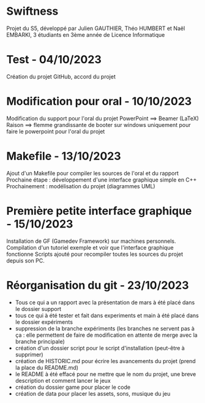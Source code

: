 # Swiftness
Projet du S5, développé par Julien GAUTHIER, Théo HUMBERT et Naël EMBARKI, 3 étudiants en 3ème année de Licence Informatique

# Test - 04/10/2023
Création du projet GitHub, accord du projet


# Modification pour oral - 10/10/2023
Modification du support pour l'oral du projet
PowerPoint ==> Beamer (LaTeX)
Raison ==> flemme grandissante de booter sur windows uniquement pour faire le powerpoint pour l'oral du projet

# Makefile - 13/10/2023
Ajout d'un Makefile pour compiler les sources de l'oral et du rapport
Prochaine étape : développement d'une interface graphique simple en C++
Prochainement : modélisation du projet (diagrammes UML)

# Première petite interface graphique - 15/10/2023
Installation de GF (Gamedev Framework) sur machines personnels.
Compilation d'un tutoriel exemple et voir que l'interface graphique fonctionne
Scripts ajouté pour recompiler toutes les sources du projet depuis son PC.

# Réorganisation du git - 23/10/2023
- Tous ce qui a un rapport avec la présentation de mars à été placé dans le dossier support
- tous ce qui à été tester et fait dans experiments et main à été placé dans le dossier expériments
- suppression de la branche expériments (les branches ne servent pas à ça : elle permettent de faire de modification en attente de merge avec la branche principale)
- création d'un dossier script pour le script d'installation (peut-être à supprimer)
- création de HISTORIC.md pour écrire les avancements du projet (prend la place du README.md)
- le README à été effacé pour ne mettre que le nom du projet, une breve description et comment lancer le jeux
- création du dossier game pour placer le code
- création de data pour placer les assets, sons, musique du jeu
